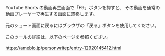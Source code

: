 YouTube Shorts の動画再生画面で「F9」ボタンを押すと、
その動画を通常の動画プレーヤーで再生する画面に遷移します。<br>
<br>
元のショート画面に戻るにはブラウザの「戻る」ボタンを使用してください。<br>
<br>
このツールの詳細は、以下のページを参照ください。<br>
<br>
https://ameblo.jp/personwritep/entry-12920145412.html


